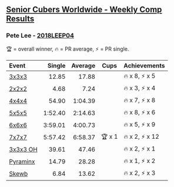 <style>table {white-space: nowrap;}</style>

## [Senior Cubers Worldwide - Weekly Comp Results](/scw-comp/results/)
### Pete Lee - [2018LEEP04](https://www.worldcubeassociation.org/persons/2018LEEP04)

<span style="white-space: nowrap;">🏆 = overall winner</span>, <span style="white-space: nowrap;">🔥 = PR average</span>, <span style="white-space: nowrap;">⚡ = PR single</span>.

| Event | Single | Average | Cups | Achievements|
| :-- | --: | --: | :--: | :-- |
| [3x3x3](333.md) | 12.85 | 17.88 |  | 🔥 x 8, ⚡ x 5 |
| [2x2x2](222.md) | 4.68 | 7.24 |  | 🔥 x 3, ⚡ x 4 |
| [4x4x4](444.md) | 54.90 | 1:04.39 |  | 🔥 x 7, ⚡ x 8 |
| [5x5x5](555.md) | 1:52.40 | 2:14.63 |  | 🔥 x 8, ⚡ x 6 |
| [6x6x6](666.md) | 3:59.01 | 4:00.73 |  | 🔥 x 5, ⚡ x 9 |
| [7x7x7](777.md) | 5:57.42 | 6:58.37 | 🏆 x 1 | 🔥 x 2, ⚡ x 12 |
| [3x3x3 OH](333oh.md) | 39.61 | 47.46 |  | 🔥 x 2, ⚡ x 1 |
| [Pyraminx](pyram.md) | 14.79 | 28.28 |  | 🔥 x 1, ⚡ x 2 |
| [Skewb](skewb.md) | 6.84 | 13.62 |  | 🔥 x 2, ⚡ x 3 |

<!-- Global site tag (gtag.js) - Google Analytics -->
<script async src="https://www.googletagmanager.com/gtag/js?id=UA-86348435-3"></script>
<script>window.dataLayer = window.dataLayer || []; function gtag() {dataLayer.push(arguments);} gtag('js', new Date()); gtag('config', 'UA-86348435-3');</script>
